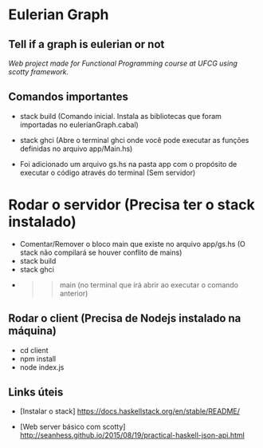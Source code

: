 # Eulerian Graph

## Tell if a graph is eulerian or not


*Web project made for Functional Programming course at UFCG using scotty framework.*


## Comandos importantes

- stack build (Comando inicial. Instala as bibliotecas que foram importadas no eulerianGraph.cabal)
- stack ghci (Abre o terminal ghci onde você pode executar as funções definidas no arquivo app/Main.hs)

- Foi adicionado um arquivo gs.hs na pasta app com o propósito de executar o código através do terminal (Sem servidor)

# Rodar o servidor (Precisa ter o stack instalado)

- Comentar/Remover o bloco main que existe no arquivo app/gs.hs (O stack não compilará se houver conflito de mains)
- stack build
- stack ghci
- >> main (no terminal que irá abrir ao executar o comando anterior)


## Rodar o client (Precisa de Nodejs instalado na máquina)

- cd client
- npm install
- node index.js


## Links úteis

* [Instalar o stack] https://docs.haskellstack.org/en/stable/README/

* [Web server básico com scotty] http://seanhess.github.io/2015/08/19/practical-haskell-json-api.html
